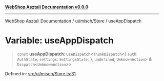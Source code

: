 [**WebShop Asztali Documentation v0.0.0**](../../../../README.md)

***

[WebShop Asztali Documentation](../../../../modules.md) / [ui/misch/Store](../README.md) / useAppDispatch

# Variable: useAppDispatch

> `const` **useAppDispatch**: `UseDispatch`\<`ThunkDispatch`\<\{ `auth`: `AuthState`; `settings`: `SettingsState`; \}, `undefined`, `UnknownAction`\> & `Dispatch`\<`UnknownAction`\>\>

Defined in: [src/ui/misch/Store.ts:31](https://github.com/akosgamer1000/webshop_asztali/blob/694dfb5919995863486557fe9c75abb7edf40a6c/src/ui/misch/Store.ts#L31)
